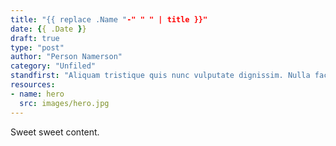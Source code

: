 ```yaml
---
title: "{{ replace .Name "-" " " | title }}"
date: {{ .Date }}
draft: true
type: "post"
author: "Person Namerson"
category: "Unfiled"
standfirst: "Aliquam tristique quis nunc vulputate dignissim. Nulla facilisi. Suspendisse ornare, augue at faucibus feugiat, tortor diam finibus diam, vitae maximus arcu turpis quis ligula. Donec in nulla non velit porta consectetur. Cras pharetra vestibulum ullamcorper."
resources:
- name: hero
  src: images/hero.jpg
---
```


Sweet sweet content.